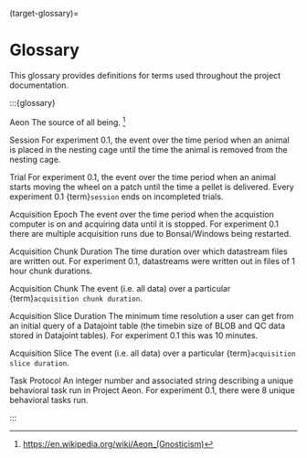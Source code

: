 (target-glossary)=
# Glossary

This glossary provides definitions for terms used throughout the project documentation.

:::{glossary}

Aeon
    The source of all being. [^1]

Session
    For experiment 0.1, the event over the time period when an animal is placed in the nesting cage until the time the animal is removed from the nesting cage.

Trial
    For experiment 0.1, the event over the time period when an animal starts moving the wheel on a patch until the time a pellet is delivered. Every experiment 0.1 {term}`session` ends on incompleted trials.

Acquisition Epoch
    The event over the time period when the acquistion computer is on and acquiring data until it is stopped. For experiment 0.1 there are multiple acquisition runs due to Bonsai/Windows being restarted.

Acquisition Chunk Duration
    The time duration over which datastream files are written out. For experiment 0.1, datastreams were written out in files of 1 hour chunk durations.

Acquisition Chunk
    The event (i.e. all data) over a particular {term}`acquisition chunk duration`.

Acquisition Slice Duration
    The minimum time resolution a user can get from an initial query of a Datajoint table (the timebin size of BLOB and QC data stored in Datajoint tables). For experiment 0.1 this was 10 minutes.

Acquisition Slice
    The event (i.e. all data) over a particular {term}`acquisition slice duration`.

Task Protocol
    An integer number and associated string describing a unique behavioral task run in Project Aeon. For experiment 0.1, there were 8 unique behavioral tasks run.

:::

[^1]: https://en.wikipedia.org/wiki/Aeon_(Gnosticism)